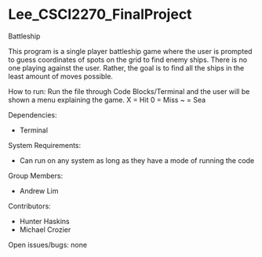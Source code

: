 # Lee_CSCI2270_FinalProject
Battleship

This program is a single player battleship game where the user is prompted to guess coordinates of spots on the grid to find enemy ships.  There is no one playing against the user.  Rather, the goal is to find all the ships in the least amount of moves possible.

How to run:
Run the file through Code Blocks/Terminal and the user will be shown a menu explaining the game.
X = Hit
0 = Miss
~ = Sea

Dependencies:
- Terminal

System Requirements:
- Can run on any system as long as they have a mode of running the code

Group Members:
- Andrew Lim

Contributors:
- Hunter Haskins
- Michael Crozier

Open issues/bugs:
none

